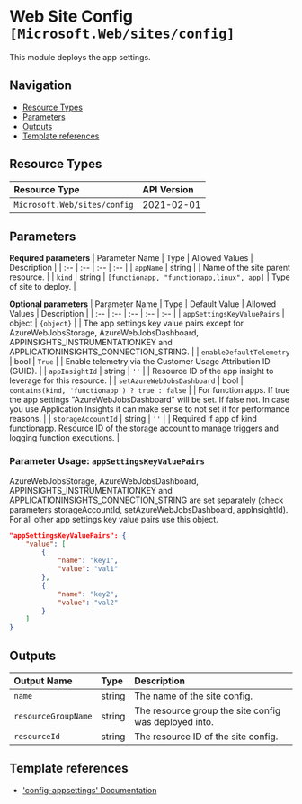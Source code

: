 # Web Site Config `[Microsoft.Web/sites/config]`

This module deploys the app settings.

## Navigation

- [Resource Types](#Resource-Types)
- [Parameters](#Parameters)
- [Outputs](#Outputs)
- [Template references](#Template-references)

## Resource Types

| Resource Type | API Version |
| :-- | :-- |
| `Microsoft.Web/sites/config` | 2021-02-01 |

## Parameters

**Required parameters**
| Parameter Name | Type | Allowed Values | Description |
| :-- | :-- | :-- | :-- |
| `appName` | string |  | Name of the site parent resource. |
| `kind` | string | `[functionapp, "functionapp,linux", app]` | Type of site to deploy. |

**Optional parameters**
| Parameter Name | Type | Default Value | Allowed Values | Description |
| :-- | :-- | :-- | :-- | :-- |
| `appSettingsKeyValuePairs` | object | `{object}` |  | The app settings key value pairs except for AzureWebJobsStorage, AzureWebJobsDashboard, APPINSIGHTS_INSTRUMENTATIONKEY and APPLICATIONINSIGHTS_CONNECTION_STRING. |
| `enableDefaultTelemetry` | bool | `True` |  | Enable telemetry via the Customer Usage Attribution ID (GUID). |
| `appInsightId` | string | `''` |  | Resource ID of the app insight to leverage for this resource. |
| `setAzureWebJobsDashboard` | bool | `contains(kind, 'functionapp') ? true : false` |  | For function apps. If true the app settings "AzureWebJobsDashboard" will be set. If false not. In case you use Application Insights it can make sense to not set it for performance reasons. |
| `storageAccountId` | string | `''` |  | Required if app of kind functionapp. Resource ID of the storage account to manage triggers and logging function executions. |


### Parameter Usage: `appSettingsKeyValuePairs`

AzureWebJobsStorage, AzureWebJobsDashboard, APPINSIGHTS_INSTRUMENTATIONKEY and APPLICATIONINSIGHTS_CONNECTION_STRING are set separately (check parameters storageAccountId, setAzureWebJobsDashboard, appInsightId).
For all other app settings key value pairs use this object.

```json
"appSettingsKeyValuePairs": {
    "value": [
        {
            "name": "key1",
            "value": "val1"
        },
        {
            "name": "key2",
            "value": "val2"
        }
    ]
}
```

## Outputs

| Output Name | Type | Description |
| :-- | :-- | :-- |
| `name` | string | The name of the site config. |
| `resourceGroupName` | string | The resource group the site config was deployed into. |
| `resourceId` | string | The resource ID of the site config. |

## Template references

- ['config-appsettings' Documentation](https://docs.microsoft.com/en-us/azure/templates/microsoft.web/sites/config-appsettings)
